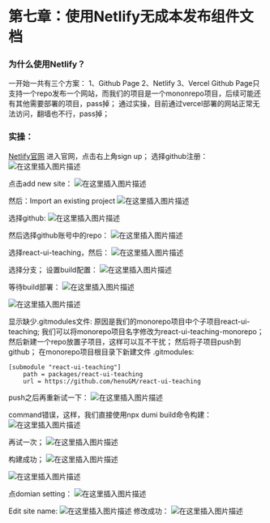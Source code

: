 # 第七章：使用Netlify无成本发布组件文档
### 为什么使用Netlify？
一开始一共有三个方案：
1、Github Page
2、Netlify
3、Vercel
Github Page只支持一个repo发布一个网站，而我们的项目是一个mononrepo项目，后续可能还有其他需要部署的项目，pass掉；
通过实操，目前通过vercel部署的网站正常无法访问，翻墙也不行，pass掉；
### 实操：
[Netlify官网](https://www.netlify.com/)
进入官网，点击右上角sign up；
选择github注册：
![在这里插入图片描述](../../public/docs/p7/1.png)

点击add new site：
![在这里插入图片描述](../../public/docs/p7/2.png)

然后：Import an existing project
![在这里插入图片描述](../../public/docs/p7/3.png)

选择github:
![在这里插入图片描述](../../public/docs/p7/4.png)

然后选择github账号中的repo：
![在这里插入图片描述](../../public/docs/p7/5.png)

选择react-ui-teaching，然后：
![在这里插入图片描述](../../public/docs/p7/6.png)

选择分支；
设置build配置：
![在这里插入图片描述](../../public/docs/p7/7.png)

等待build部署：
![在这里插入图片描述](../../public/docs/p7/8.png)

![在这里插入图片描述](../../public/docs/p7/9.png)

显示缺少.gitmodules文件:
原因是我们的monorepo项目中个子项目react-ui-teaching;
我们可以将monorepo项目名字修改为react-ui-teaching-monorepo；
然后新建一个repo放置子项目，这样可以互不干扰；
然后将子项目push到github；
在monorepo项目根目录下新建文件 .gitmodules:
```
[submodule "react-ui-teaching"]
	path = packages/react-ui-teaching
	url = https://github.com/henuGM/react-ui-teaching
```
push之后再重新试一下：
![在这里插入图片描述](../../public/docs/p7/10.png)

command错误，这样，我们直接使用npx dumi build命令构建：
![在这里插入图片描述](../../public/docs/p7/11.png)

再试一次；
![在这里插入图片描述](../../public/docs/p7/12.png)

构建成功；
![在这里插入图片描述](../../public/docs/p7/13.png)


![在这里插入图片描述](../../public/docs/p7/14.png)


点domian setting：
![在这里插入图片描述](../../public/docs/p7/15.png)

Edit site name:
![在这里插入图片描述](../../public/docs/p7/16.png)
修改成功：
![在这里插入图片描述](../../public/docs/p7/17.png)



